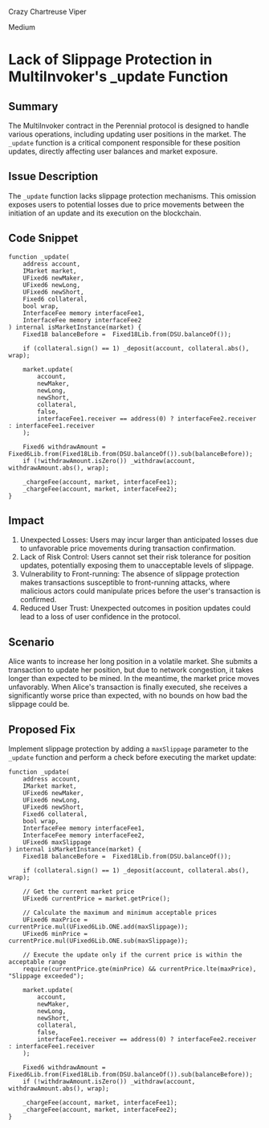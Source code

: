 Crazy Chartreuse Viper

Medium

# Lack of Slippage Protection in MultiInvoker's _update Function

## Summary
The MultiInvoker contract in the Perennial protocol is designed to handle various operations, including updating user positions in the market. The `_update` function is a critical component responsible for these position updates, directly affecting user balances and market exposure.

## Issue Description
The `_update` function lacks slippage protection mechanisms. This omission exposes users to potential losses due to price movements between the initiation of an update and its execution on the blockchain.

## Code Snippet
```solidity
function _update(
    address account,
    IMarket market,
    UFixed6 newMaker,
    UFixed6 newLong,
    UFixed6 newShort,
    Fixed6 collateral,
    bool wrap,
    InterfaceFee memory interfaceFee1,
    InterfaceFee memory interfaceFee2
) internal isMarketInstance(market) {
    Fixed18 balanceBefore =  Fixed18Lib.from(DSU.balanceOf());

    if (collateral.sign() == 1) _deposit(account, collateral.abs(), wrap);

    market.update(
        account,
        newMaker,
        newLong,
        newShort,
        collateral,
        false,
        interfaceFee1.receiver == address(0) ? interfaceFee2.receiver : interfaceFee1.receiver
    );

    Fixed6 withdrawAmount = Fixed6Lib.from(Fixed18Lib.from(DSU.balanceOf()).sub(balanceBefore));
    if (!withdrawAmount.isZero()) _withdraw(account, withdrawAmount.abs(), wrap);

    _chargeFee(account, market, interfaceFee1);
    _chargeFee(account, market, interfaceFee2);
}
```

## Impact
1. Unexpected Losses: Users may incur larger than anticipated losses due to unfavorable price movements during transaction confirmation.
2. Lack of Risk Control: Users cannot set their risk tolerance for position updates, potentially exposing them to unacceptable levels of slippage.
3. Vulnerability to Front-running: The absence of slippage protection makes transactions susceptible to front-running attacks, where malicious actors could manipulate prices before the user's transaction is confirmed.
4. Reduced User Trust: Unexpected outcomes in position updates could lead to a loss of user confidence in the protocol.

## Scenario
Alice wants to increase her long position in a volatile market. She submits a transaction to update her position, but due to network congestion, it takes longer than expected to be mined. In the meantime, the market price moves unfavorably. When Alice's transaction is finally executed, she receives a significantly worse price than expected, with no bounds on how bad the slippage could be.

## Proposed Fix
Implement slippage protection by adding a `maxSlippage` parameter to the `_update` function and perform a check before executing the market update:

```solidity
function _update(
    address account,
    IMarket market,
    UFixed6 newMaker,
    UFixed6 newLong,
    UFixed6 newShort,
    Fixed6 collateral,
    bool wrap,
    InterfaceFee memory interfaceFee1,
    InterfaceFee memory interfaceFee2,
    UFixed6 maxSlippage
) internal isMarketInstance(market) {
    Fixed18 balanceBefore =  Fixed18Lib.from(DSU.balanceOf());

    if (collateral.sign() == 1) _deposit(account, collateral.abs(), wrap);

    // Get the current market price
    UFixed6 currentPrice = market.getPrice();

    // Calculate the maximum and minimum acceptable prices
    UFixed6 maxPrice = currentPrice.mul(UFixed6Lib.ONE.add(maxSlippage));
    UFixed6 minPrice = currentPrice.mul(UFixed6Lib.ONE.sub(maxSlippage));

    // Execute the update only if the current price is within the acceptable range
    require(currentPrice.gte(minPrice) && currentPrice.lte(maxPrice), "Slippage exceeded");

    market.update(
        account,
        newMaker,
        newLong,
        newShort,
        collateral,
        false,
        interfaceFee1.receiver == address(0) ? interfaceFee2.receiver : interfaceFee1.receiver
    );

    Fixed6 withdrawAmount = Fixed6Lib.from(Fixed18Lib.from(DSU.balanceOf()).sub(balanceBefore));
    if (!withdrawAmount.isZero()) _withdraw(account, withdrawAmount.abs(), wrap);

    _chargeFee(account, market, interfaceFee1);
    _chargeFee(account, market, interfaceFee2);
}
```
